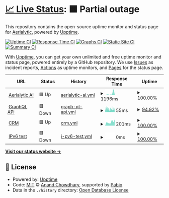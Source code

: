 # [📈 Live Status](https://status.aerialytic.ai): <!--live status--> **🟧 Partial outage**

This repository contains the open-source uptime monitor and status page for [Aerialytic](www.aerialytic.ai), powered by [Upptime](https://github.com/upptime/upptime).

[![Uptime CI](https://github.com/aerialytic/status/workflows/Uptime%20CI/badge.svg)](https://github.com/aerialytic/status/actions?query=workflow%3A%22Uptime+CI%22)
[![Response Time CI](https://github.com/aerialytic/status/workflows/Response%20Time%20CI/badge.svg)](https://github.com/aerialytic/status/actions?query=workflow%3A%22Response+Time+CI%22)
[![Graphs CI](https://github.com/aerialytic/status/workflows/Graphs%20CI/badge.svg)](https://github.com/aerialytic/status/actions?query=workflow%3A%22Graphs+CI%22)
[![Static Site CI](https://github.com/aerialytic/status/workflows/Static%20Site%20CI/badge.svg)](https://github.com/aerialytic/status/actions?query=workflow%3A%22Static+Site+CI%22)
[![Summary CI](https://github.com/aerialytic/status/workflows/Summary%20CI/badge.svg)](https://github.com/aerialytic/status/actions?query=workflow%3A%22Summary+CI%22)

With [Upptime](https://upptime.js.org), you can get your own unlimited and free uptime monitor and status page, powered entirely by a GitHub repository. We use [Issues](https://github.com/aerialytic/status/issues) as incident reports, [Actions](https://github.com/aerialytic/status/actions) as uptime monitors, and [Pages](https://status.aerialytic.ai) for the status page.

<!--start: status pages-->
<!-- This summary is generated by Upptime (https://github.com/upptime/upptime) -->
<!-- Do not edit this manually, your changes will be overwritten -->
<!-- prettier-ignore -->
| URL | Status | History | Response Time | Uptime |
| --- | ------ | ------- | ------------- | ------ |
| <img alt="" src="https://icons.duckduckgo.com/ip3/aerialytic.ai.ico" height="13"> [Aerialytic AI](https://aerialytic.ai) | 🟩 Up | [aerialytic-ai.yml](https://github.com/Aerialytic/Status/commits/HEAD/history/aerialytic-ai.yml) | <details><summary><img alt="Response time graph" src="./graphs/aerialytic-ai/response-time-week.png" height="20"> 1196ms</summary><br><a href="https://status.aerialytic.ai/history/aerialytic-ai"><img alt="Response time 389" src="https://img.shields.io/endpoint?url=https%3A%2F%2Fraw.githubusercontent.com%2FAerialytic%2FStatus%2FHEAD%2Fapi%2Faerialytic-ai%2Fresponse-time.json"></a><br><a href="https://status.aerialytic.ai/history/aerialytic-ai"><img alt="24-hour response time 704" src="https://img.shields.io/endpoint?url=https%3A%2F%2Fraw.githubusercontent.com%2FAerialytic%2FStatus%2FHEAD%2Fapi%2Faerialytic-ai%2Fresponse-time-day.json"></a><br><a href="https://status.aerialytic.ai/history/aerialytic-ai"><img alt="7-day response time 1196" src="https://img.shields.io/endpoint?url=https%3A%2F%2Fraw.githubusercontent.com%2FAerialytic%2FStatus%2FHEAD%2Fapi%2Faerialytic-ai%2Fresponse-time-week.json"></a><br><a href="https://status.aerialytic.ai/history/aerialytic-ai"><img alt="30-day response time 587" src="https://img.shields.io/endpoint?url=https%3A%2F%2Fraw.githubusercontent.com%2FAerialytic%2FStatus%2FHEAD%2Fapi%2Faerialytic-ai%2Fresponse-time-month.json"></a><br><a href="https://status.aerialytic.ai/history/aerialytic-ai"><img alt="1-year response time 405" src="https://img.shields.io/endpoint?url=https%3A%2F%2Fraw.githubusercontent.com%2FAerialytic%2FStatus%2FHEAD%2Fapi%2Faerialytic-ai%2Fresponse-time-year.json"></a></details> | <details><summary><a href="https://status.aerialytic.ai/history/aerialytic-ai">100.00%</a></summary><a href="https://status.aerialytic.ai/history/aerialytic-ai"><img alt="All-time uptime 99.73%" src="https://img.shields.io/endpoint?url=https%3A%2F%2Fraw.githubusercontent.com%2FAerialytic%2FStatus%2FHEAD%2Fapi%2Faerialytic-ai%2Fuptime.json"></a><br><a href="https://status.aerialytic.ai/history/aerialytic-ai"><img alt="24-hour uptime 100.00%" src="https://img.shields.io/endpoint?url=https%3A%2F%2Fraw.githubusercontent.com%2FAerialytic%2FStatus%2FHEAD%2Fapi%2Faerialytic-ai%2Fuptime-day.json"></a><br><a href="https://status.aerialytic.ai/history/aerialytic-ai"><img alt="7-day uptime 100.00%" src="https://img.shields.io/endpoint?url=https%3A%2F%2Fraw.githubusercontent.com%2FAerialytic%2FStatus%2FHEAD%2Fapi%2Faerialytic-ai%2Fuptime-week.json"></a><br><a href="https://status.aerialytic.ai/history/aerialytic-ai"><img alt="30-day uptime 99.96%" src="https://img.shields.io/endpoint?url=https%3A%2F%2Fraw.githubusercontent.com%2FAerialytic%2FStatus%2FHEAD%2Fapi%2Faerialytic-ai%2Fuptime-month.json"></a><br><a href="https://status.aerialytic.ai/history/aerialytic-ai"><img alt="1-year uptime 99.65%" src="https://img.shields.io/endpoint?url=https%3A%2F%2Fraw.githubusercontent.com%2FAerialytic%2FStatus%2FHEAD%2Fapi%2Faerialytic-ai%2Fuptime-year.json"></a></details>
| <img alt="" src="https://icons.duckduckgo.com/ip3/aerialytic.ai.ico" height="13"> [GraphQL API](https://aerialytic.ai) | 🟥 Down | [graph-ql-api.yml](https://github.com/Aerialytic/Status/commits/HEAD/history/graph-ql-api.yml) | <details><summary><img alt="Response time graph" src="./graphs/graph-ql-api/response-time-week.png" height="20"> 55ms</summary><br><a href="https://status.aerialytic.ai/history/graph-ql-api"><img alt="Response time 62" src="https://img.shields.io/endpoint?url=https%3A%2F%2Fraw.githubusercontent.com%2FAerialytic%2FStatus%2FHEAD%2Fapi%2Fgraph-ql-api%2Fresponse-time.json"></a><br><a href="https://status.aerialytic.ai/history/graph-ql-api"><img alt="24-hour response time 51" src="https://img.shields.io/endpoint?url=https%3A%2F%2Fraw.githubusercontent.com%2FAerialytic%2FStatus%2FHEAD%2Fapi%2Fgraph-ql-api%2Fresponse-time-day.json"></a><br><a href="https://status.aerialytic.ai/history/graph-ql-api"><img alt="7-day response time 55" src="https://img.shields.io/endpoint?url=https%3A%2F%2Fraw.githubusercontent.com%2FAerialytic%2FStatus%2FHEAD%2Fapi%2Fgraph-ql-api%2Fresponse-time-week.json"></a><br><a href="https://status.aerialytic.ai/history/graph-ql-api"><img alt="30-day response time 56" src="https://img.shields.io/endpoint?url=https%3A%2F%2Fraw.githubusercontent.com%2FAerialytic%2FStatus%2FHEAD%2Fapi%2Fgraph-ql-api%2Fresponse-time-month.json"></a><br><a href="https://status.aerialytic.ai/history/graph-ql-api"><img alt="1-year response time 63" src="https://img.shields.io/endpoint?url=https%3A%2F%2Fraw.githubusercontent.com%2FAerialytic%2FStatus%2FHEAD%2Fapi%2Fgraph-ql-api%2Fresponse-time-year.json"></a></details> | <details><summary><a href="https://status.aerialytic.ai/history/graph-ql-api">94.92%</a></summary><a href="https://status.aerialytic.ai/history/graph-ql-api"><img alt="All-time uptime 99.89%" src="https://img.shields.io/endpoint?url=https%3A%2F%2Fraw.githubusercontent.com%2FAerialytic%2FStatus%2FHEAD%2Fapi%2Fgraph-ql-api%2Fuptime.json"></a><br><a href="https://status.aerialytic.ai/history/graph-ql-api"><img alt="24-hour uptime 96.22%" src="https://img.shields.io/endpoint?url=https%3A%2F%2Fraw.githubusercontent.com%2FAerialytic%2FStatus%2FHEAD%2Fapi%2Fgraph-ql-api%2Fuptime-day.json"></a><br><a href="https://status.aerialytic.ai/history/graph-ql-api"><img alt="7-day uptime 94.92%" src="https://img.shields.io/endpoint?url=https%3A%2F%2Fraw.githubusercontent.com%2FAerialytic%2FStatus%2FHEAD%2Fapi%2Fgraph-ql-api%2Fuptime-week.json"></a><br><a href="https://status.aerialytic.ai/history/graph-ql-api"><img alt="30-day uptime 98.33%" src="https://img.shields.io/endpoint?url=https%3A%2F%2Fraw.githubusercontent.com%2FAerialytic%2FStatus%2FHEAD%2Fapi%2Fgraph-ql-api%2Fuptime-month.json"></a><br><a href="https://status.aerialytic.ai/history/graph-ql-api"><img alt="1-year uptime 99.86%" src="https://img.shields.io/endpoint?url=https%3A%2F%2Fraw.githubusercontent.com%2FAerialytic%2FStatus%2FHEAD%2Fapi%2Fgraph-ql-api%2Fuptime-year.json"></a></details>
| <img alt="" src="https://icons.duckduckgo.com/ip3/portal.aisolar.design.ico" height="13"> [CRM](https://portal.aisolar.design) | 🟩 Up | [crm.yml](https://github.com/Aerialytic/Status/commits/HEAD/history/crm.yml) | <details><summary><img alt="Response time graph" src="./graphs/crm/response-time-week.png" height="20"> 201ms</summary><br><a href="https://status.aerialytic.ai/history/crm"><img alt="Response time 241" src="https://img.shields.io/endpoint?url=https%3A%2F%2Fraw.githubusercontent.com%2FAerialytic%2FStatus%2FHEAD%2Fapi%2Fcrm%2Fresponse-time.json"></a><br><a href="https://status.aerialytic.ai/history/crm"><img alt="24-hour response time 333" src="https://img.shields.io/endpoint?url=https%3A%2F%2Fraw.githubusercontent.com%2FAerialytic%2FStatus%2FHEAD%2Fapi%2Fcrm%2Fresponse-time-day.json"></a><br><a href="https://status.aerialytic.ai/history/crm"><img alt="7-day response time 201" src="https://img.shields.io/endpoint?url=https%3A%2F%2Fraw.githubusercontent.com%2FAerialytic%2FStatus%2FHEAD%2Fapi%2Fcrm%2Fresponse-time-week.json"></a><br><a href="https://status.aerialytic.ai/history/crm"><img alt="30-day response time 257" src="https://img.shields.io/endpoint?url=https%3A%2F%2Fraw.githubusercontent.com%2FAerialytic%2FStatus%2FHEAD%2Fapi%2Fcrm%2Fresponse-time-month.json"></a><br><a href="https://status.aerialytic.ai/history/crm"><img alt="1-year response time 243" src="https://img.shields.io/endpoint?url=https%3A%2F%2Fraw.githubusercontent.com%2FAerialytic%2FStatus%2FHEAD%2Fapi%2Fcrm%2Fresponse-time-year.json"></a></details> | <details><summary><a href="https://status.aerialytic.ai/history/crm">100.00%</a></summary><a href="https://status.aerialytic.ai/history/crm"><img alt="All-time uptime 99.97%" src="https://img.shields.io/endpoint?url=https%3A%2F%2Fraw.githubusercontent.com%2FAerialytic%2FStatus%2FHEAD%2Fapi%2Fcrm%2Fuptime.json"></a><br><a href="https://status.aerialytic.ai/history/crm"><img alt="24-hour uptime 100.00%" src="https://img.shields.io/endpoint?url=https%3A%2F%2Fraw.githubusercontent.com%2FAerialytic%2FStatus%2FHEAD%2Fapi%2Fcrm%2Fuptime-day.json"></a><br><a href="https://status.aerialytic.ai/history/crm"><img alt="7-day uptime 100.00%" src="https://img.shields.io/endpoint?url=https%3A%2F%2Fraw.githubusercontent.com%2FAerialytic%2FStatus%2FHEAD%2Fapi%2Fcrm%2Fuptime-week.json"></a><br><a href="https://status.aerialytic.ai/history/crm"><img alt="30-day uptime 100.00%" src="https://img.shields.io/endpoint?url=https%3A%2F%2Fraw.githubusercontent.com%2FAerialytic%2FStatus%2FHEAD%2Fapi%2Fcrm%2Fuptime-month.json"></a><br><a href="https://status.aerialytic.ai/history/crm"><img alt="1-year uptime 99.97%" src="https://img.shields.io/endpoint?url=https%3A%2F%2Fraw.githubusercontent.com%2FAerialytic%2FStatus%2FHEAD%2Fapi%2Fcrm%2Fuptime-year.json"></a></details>
| <img alt="" src="https://icons.duckduckgo.com/ip3/null.ico" height="13"> [IPv6 test](forwardemail.net) | 🟥 Down | [i-pv6-test.yml](https://github.com/Aerialytic/Status/commits/HEAD/history/i-pv6-test.yml) | <details><summary><img alt="Response time graph" src="./graphs/i-pv6-test/response-time-week.png" height="20"> 0ms</summary><br><a href="https://status.aerialytic.ai/history/i-pv6-test"><img alt="Response time 0" src="https://img.shields.io/endpoint?url=https%3A%2F%2Fraw.githubusercontent.com%2FAerialytic%2FStatus%2FHEAD%2Fapi%2Fi-pv6-test%2Fresponse-time.json"></a><br><a href="https://status.aerialytic.ai/history/i-pv6-test"><img alt="24-hour response time 0" src="https://img.shields.io/endpoint?url=https%3A%2F%2Fraw.githubusercontent.com%2FAerialytic%2FStatus%2FHEAD%2Fapi%2Fi-pv6-test%2Fresponse-time-day.json"></a><br><a href="https://status.aerialytic.ai/history/i-pv6-test"><img alt="7-day response time 0" src="https://img.shields.io/endpoint?url=https%3A%2F%2Fraw.githubusercontent.com%2FAerialytic%2FStatus%2FHEAD%2Fapi%2Fi-pv6-test%2Fresponse-time-week.json"></a><br><a href="https://status.aerialytic.ai/history/i-pv6-test"><img alt="30-day response time 0" src="https://img.shields.io/endpoint?url=https%3A%2F%2Fraw.githubusercontent.com%2FAerialytic%2FStatus%2FHEAD%2Fapi%2Fi-pv6-test%2Fresponse-time-month.json"></a><br><a href="https://status.aerialytic.ai/history/i-pv6-test"><img alt="1-year response time 0" src="https://img.shields.io/endpoint?url=https%3A%2F%2Fraw.githubusercontent.com%2FAerialytic%2FStatus%2FHEAD%2Fapi%2Fi-pv6-test%2Fresponse-time-year.json"></a></details> | <details><summary><a href="https://status.aerialytic.ai/history/i-pv6-test">100.00%</a></summary><a href="https://status.aerialytic.ai/history/i-pv6-test"><img alt="All-time uptime 100.00%" src="https://img.shields.io/endpoint?url=https%3A%2F%2Fraw.githubusercontent.com%2FAerialytic%2FStatus%2FHEAD%2Fapi%2Fi-pv6-test%2Fuptime.json"></a><br><a href="https://status.aerialytic.ai/history/i-pv6-test"><img alt="24-hour uptime 100.00%" src="https://img.shields.io/endpoint?url=https%3A%2F%2Fraw.githubusercontent.com%2FAerialytic%2FStatus%2FHEAD%2Fapi%2Fi-pv6-test%2Fuptime-day.json"></a><br><a href="https://status.aerialytic.ai/history/i-pv6-test"><img alt="7-day uptime 100.00%" src="https://img.shields.io/endpoint?url=https%3A%2F%2Fraw.githubusercontent.com%2FAerialytic%2FStatus%2FHEAD%2Fapi%2Fi-pv6-test%2Fuptime-week.json"></a><br><a href="https://status.aerialytic.ai/history/i-pv6-test"><img alt="30-day uptime 100.00%" src="https://img.shields.io/endpoint?url=https%3A%2F%2Fraw.githubusercontent.com%2FAerialytic%2FStatus%2FHEAD%2Fapi%2Fi-pv6-test%2Fuptime-month.json"></a><br><a href="https://status.aerialytic.ai/history/i-pv6-test"><img alt="1-year uptime 100.00%" src="https://img.shields.io/endpoint?url=https%3A%2F%2Fraw.githubusercontent.com%2FAerialytic%2FStatus%2FHEAD%2Fapi%2Fi-pv6-test%2Fuptime-year.json"></a></details>

<!--end: status pages-->

[**Visit our status website →**](https://status.aerialytic.ai)

## 📄 License

- Powered by: [Upptime](https://github.com/upptime/upptime)
- Code: [MIT](./LICENSE) © [Anand Chowdhary](https://anandchowdhary.com), supported by [Pabio](https://pabio.com)
- Data in the `./history` directory: [Open Database License](https://opendatacommons.org/licenses/odbl/1-0/)
